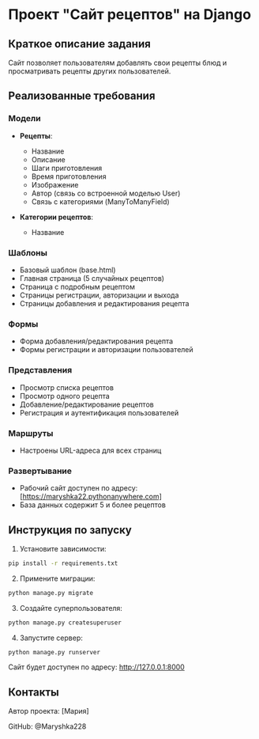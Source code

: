 # Проект "Сайт рецептов" на Django

## Краткое описание задания
Сайт позволяет пользователям добавлять свои рецепты блюд и просматривать рецепты других пользователей.

## Реализованные требования

### Модели
- **Рецепты**:
  - Название
  - Описание
  - Шаги приготовления
  - Время приготовления
  - Изображение
  - Автор (связь со встроенной моделью User)
  - Связь с категориями (ManyToManyField)

- **Категории рецептов**:
  - Название

### Шаблоны
- Базовый шаблон (base.html)
- Главная страница (5 случайных рецептов)
- Страница с подробным рецептом
- Страницы регистрации, авторизации и выхода
- Страницы добавления и редактирования рецепта

### Формы
- Форма добавления/редактирования рецепта
- Формы регистрации и авторизации пользователей

### Представления
- Просмотр списка рецептов
- Просмотр одного рецепта
- Добавление/редактирование рецептов
- Регистрация и аутентификация пользователей

### Маршруты
- Настроены URL-адреса для всех страниц

### Развертывание
- Рабочий сайт доступен по адресу: [https://maryshka22.pythonanywhere.com]
- База данных содержит 5 и более рецептов

## Инструкция по запуску
1. Установите зависимости:
```bash
pip install -r requirements.txt
```

2. Примените миграции:
```bash
python manage.py migrate
```

3. Создайте суперпользователя:
```bash
python manage.py createsuperuser
```


4. Запустите сервер:
```bash
python manage.py runserver
```

Сайт будет доступен по адресу: http://127.0.0.1:8000


## Контакты

Автор проекта: [Мария]

GitHub: @Maryshka228
